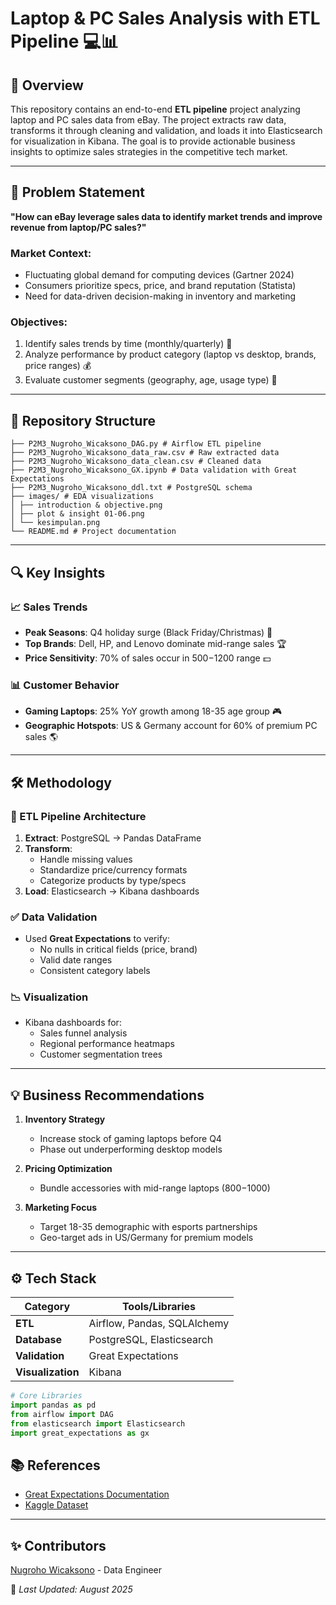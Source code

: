 # Laptop & PC Sales Analysis with ETL Pipeline 💻📊

## 🌟 Overview
This repository contains an end-to-end **ETL pipeline** project analyzing laptop and PC sales data from eBay. The project extracts raw data, transforms it through cleaning and validation, and loads it into Elasticsearch for visualization in Kibana. The goal is to provide actionable business insights to optimize sales strategies in the competitive tech market.

---

## 🚀 Problem Statement
**"How can eBay leverage sales data to identify market trends and improve revenue from laptop/PC sales?"**

### Market Context:
- Fluctuating global demand for computing devices (Gartner 2024)
- Consumers prioritize specs, price, and brand reputation (Statista)
- Need for data-driven decision-making in inventory and marketing

### Objectives:
1. Identify sales trends by time (monthly/quarterly) 📅
2. Analyze performance by product category (laptop vs desktop, brands, price ranges) 💰
3. Evaluate customer segments (geography, age, usage type) 🎯

---

## 📂 Repository Structure
```
├── P2M3_Nugroho_Wicaksono_DAG.py # Airflow ETL pipeline
├── P2M3_Nugroho_Wicaksono_data_raw.csv # Raw extracted data
├── P2M3_Nugroho_Wicaksono_data_clean.csv # Cleaned data
├── P2M3_Nugroho_Wicaksono_GX.ipynb # Data validation with Great Expectations
├── P2M3_Nugroho_Wicaksono_ddl.txt # PostgreSQL schema
├── images/ # EDA visualizations
│ ├── introduction & objective.png
│ ├── plot & insight 01-06.png
│ └── kesimpulan.png
└── README.md # Project documentation

```


---

## 🔍 Key Insights
### 📈 Sales Trends
- **Peak Seasons**: Q4 holiday surge (Black Friday/Christmas) 🎄
- **Top Brands**: Dell, HP, and Lenovo dominate mid-range sales 🏆
- **Price Sensitivity**: 70% of sales occur in $500-$1200 range 💵

### 📊 Customer Behavior
- **Gaming Laptops**: 25% YoY growth among 18-35 age group 🎮
- **Geographic Hotspots**: US & Germany account for 60% of premium PC sales 🌎

---

## 🛠️ Methodology
### 🔧 ETL Pipeline Architecture
1. **Extract**: PostgreSQL → Pandas DataFrame
2. **Transform**:
   - Handle missing values
   - Standardize price/currency formats
   - Categorize products by type/specs
3. **Load**: Elasticsearch → Kibana dashboards

### ✅ Data Validation
- Used **Great Expectations** to verify:
  - No nulls in critical fields (price, brand)
  - Valid date ranges
  - Consistent category labels

### 📉 Visualization
- Kibana dashboards for:
  - Sales funnel analysis
  - Regional performance heatmaps
  - Customer segmentation trees

---

## 💡 Business Recommendations
1. **Inventory Strategy**  
   - Increase stock of gaming laptops before Q4  
   - Phase out underperforming desktop models  

2. **Pricing Optimization**  
   - Bundle accessories with mid-range laptops ($800-$1000)  

3. **Marketing Focus**  
   - Target 18-35 demographic with esports partnerships  
   - Geo-target ads in US/Germany for premium models  

---

## ⚙️ Tech Stack
| Category          | Tools/Libraries |
|-------------------|-----------------|
| **ETL**          | Airflow, Pandas, SQLAlchemy |
| **Database**     | PostgreSQL, Elasticsearch |
| **Validation**   | Great Expectations |
| **Visualization**| Kibana |

```python
# Core Libraries
import pandas as pd
from airflow import DAG
from elasticsearch import Elasticsearch
import great_expectations as gx
```

## 📚 References
- [Great Expectations Documentation](https://greatexpectations.io/expectations/)  
- [Kaggle Dataset](https://www.kaggle.com/datasets/elvinrustam/ebay-laptops-and-netbooks-sales?select=EbayPcLaptopsAndNetbooksUnclean.csv)  

---

## ✨ Contributors
[Nugroho Wicaksono](https://github.com/HexDamar) - Data Engineer  

🔹 *Last Updated: August 2025*